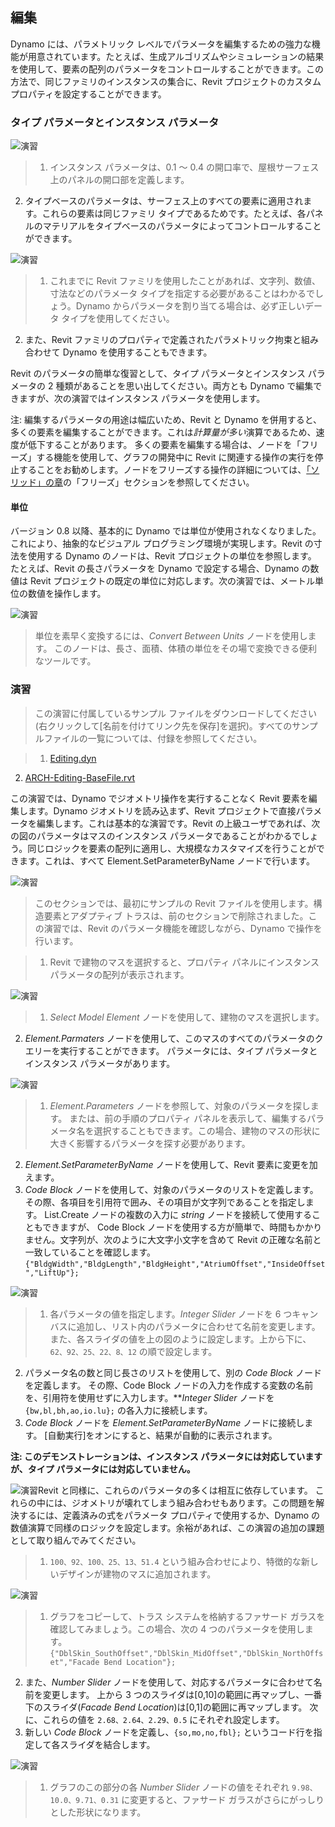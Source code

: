 

## 編集

Dynamo には、パラメトリック レベルでパラメータを編集するための強力な機能が用意されています。たとえば、生成アルゴリズムやシミュレーションの結果を使用して、要素の配列のパラメータをコントロールすることができます。この方法で、同じファミリのインスタンスの集合に、Revit プロジェクトのカスタム プロパティを設定することができます。

### タイプ パラメータとインスタンス パラメータ

![演習](images/8-5/Exercise/32.jpg)

> 1. インスタンス パラメータは、0.1 ～ 0.4 の開口率で、屋根サーフェス上のパネルの開口部を定義します。
2. タイプベースのパラメータは、サーフェス上のすべての要素に適用されます。これらの要素は同じファミリ タイプであるためです。たとえば、各パネルのマテリアルをタイプベースのパラメータによってコントロールすることができます。

![演習](images/8-3/params.jpg)

> 1. これまでに Revit ファミリを使用したことがあれば、文字列、数値、寸法などのパラメータ タイプを指定する必要があることはわかるでしょう。Dynamo からパラメータを割り当てる場合は、必ず正しいデータ タイプを使用してください。
2. また、Revit ファミリのプロパティで定義されたパラメトリック拘束と組み合わせて Dynamo を使用することもできます。

Revit のパラメータの簡単な復習として、タイプ パラメータとインスタンス パラメータの 2 種類があることを思い出してください。両方とも Dynamo で編集できますが、次の演習ではインスタンス パラメータを使用します。

注: 編集するパラメータの用途は幅広いため、Revit と Dynamo を併用すると、多くの要素を編集することができます。これは*計算量が多い*演算であるため、速度が低下することがあります。 多くの要素を編集する場合は、ノードを「フリーズ」する機能を使用して、グラフの開発中に Revit に関連する操作の実行を停止することをお勧めします。ノードをフリーズする操作の詳細については、[「ソリッド」の章](../05_Geometry-for-Computational-Design/5-6_solids.md#freezing)の「フリーズ」セクションを参照してください。

#### 単位

バージョン 0.8 以降、基本的に Dynamo では単位が使用されなくなりました。これにより、抽象的なビジュアル プログラミング環境が実現します。Revit の寸法を使用する Dynamo のノードは、Revit プロジェクトの単位を参照します。 たとえば、Revit の長さパラメータを Dynamo で設定する場合、Dynamo の数値は Revit プロジェクトの既定の単位に対応します。次の演習では、メートル単位の数値を操作します。

![演習](images/8-3/units.jpg)

> 単位を素早く変換するには、*Convert Between Units* ノードを使用します。 このノードは、長さ、面積、体積の単位をその場で変換できる便利なツールです。

### 演習

> この演習に付属しているサンプル ファイルをダウンロードしてください(右クリックして[名前を付けてリンク先を保存]を選択)。すべてのサンプルファイルの一覧については、付録を参照してください。

> 1. [Editing.dyn](datasets/8-3/Editing.dyn)
2. [ARCH-Editing-BaseFile.rvt](datasets/8-3/ARCH-Editing-BaseFile.rvt)

この演習では、Dynamo でジオメトリ操作を実行することなく Revit 要素を編集します。Dynamo ジオメトリを読み込まず、Revit プロジェクトで直接パラメータを編集します。これは基本的な演習です。Revit の上級ユーザであれば、次の図のパラメータはマスのインスタンス パラメータであることがわかるでしょう。同じロジックを要素の配列に適用し、大規模なカスタマイズを行うことができます。これは、すべて Element.SetParameterByName ノードで行います。

![演習](images/8-3/Exercise/04.jpg)

> このセクションでは、最初にサンプルの Revit ファイルを使用します。構造要素とアダプティブ トラスは、前のセクションで削除されました。この演習では、Revit のパラメータ機能を確認しながら、Dynamo で操作を行います。

> 1. Revit で建物のマスを選択すると、プロパティ パネルにインスタンス パラメータの配列が表示されます。

![演習](images/8-3/Exercise/03.jpg)

> 1. *Select Model Element* ノードを使用して、建物のマスを選択します。
2. *Element.Parmaters* ノードを使用して、このマスのすべてのパラメータのクエリーを実行することができます。 パラメータには、タイプ パラメータとインスタンス パラメータがあります。

![演習](images/8-3/Exercise/32.jpg)

> 1. *Element.Parameters* ノードを参照して、対象のパラメータを探します。 または、前の手順のプロパティ パネルを表示して、編集するパラメータ名を選択することもできます。この場合、建物のマスの形状に大きく影響するパラメータを探す必要があります。
2. *Element.SetParameterByName* ノードを使用して、Revit 要素に変更を加えます。
3. *Code Block* ノードを使用して、対象のパラメータのリストを定義します。その際、各項目を引用符で囲み、その項目が文字列であることを指定します。 List.Create ノードの複数の入力に *string* ノードを接続して使用することもできますが、 Code Block ノードを使用する方が簡単で、時間もかかりません。文字列が、次のように大文字小文字を含めて Revit の正確な名前と一致していることを確認します。```{"BldgWidth","BldgLength","BldgHeight","AtriumOffset","InsideOffset","LiftUp"};```

![演習](images/8-3/Exercise/31.jpg)

> 1. 各パラメータの値を指定します。*Integer Slider* ノードを 6 つキャンバスに追加し、リスト内のパラメータに合わせて名前を変更します。 また、各スライダの値を上の図のように設定します。上から下に、```62、92、25、22、8、12``` の順で設定します。
2. パラメータ名の数と同じ長さのリストを使用して、別の *Code Block* ノードを定義します。 その際、Code Block ノードの入力を作成する変数の名前を、引用符を使用せずに入力します。***Integer Slider* ノードを ```{bw,bl,bh,ao,io.lu};``` の各入力に接続します。
3. *Code Block* ノードを *Element.SetParameterByName* ノードに接続します。 [自動実行]をオンにすると、結果が自動的に表示されます。

**注: このデモンストレーションは、インスタンス パラメータには対応していますが、タイプ パラメータには対応していません。**

![演習](images/8-3/Exercise/01.jpg)Revit と同様に、これらのパラメータの多くは相互に依存しています。 これらの中には、ジオメトリが壊れてしまう組み合わせもあります。この問題を解決するには、定義済みの式をパラメータ プロパティで使用するか、Dynamo の数値演算で同様のロジックを設定します。余裕があれば、この演習の追加の課題として取り組んでみてください。

> 1. ```100、92、100、25、13、51.4``` という組み合わせにより、特徴的な新しいデザインが建物のマスに追加されます。

![演習](images/8-3/Exercise/30.jpg)

> 1. グラフをコピーして、トラス システムを格納するファサード ガラスを確認してみましょう。この場合、次の 4 つのパラメータを使用します。```{"DblSkin_SouthOffset","DblSkin_MidOffset","DblSkin_NorthOffset","Facade Bend Location"};```
2. また、*Number Slider* ノードを使用して、対応するパラメータに合わせて名前を変更します。 上から 3 つのスライダは[0,10]の範囲に再マップし、一番下のスライダ(*Facade Bend Location*)は[0,1]の範囲に再マップします。 次に、これらの値を ```2.68、2.64、2.29、0.5``` にそれぞれ設定します。
3. 新しい *Code Block* ノードを定義し、```{so,mo,no,fbl};``` というコード行を指定して各スライダを結合します。

![演習](images/8-3/Exercise/00.jpg)

> 1. グラフのこの部分の各 *Number Slider* ノードの値をそれぞれ ```9.98、10.0、9.71、0.31``` に変更すると、ファサード ガラスがさらにがっしりとした形状になります。

